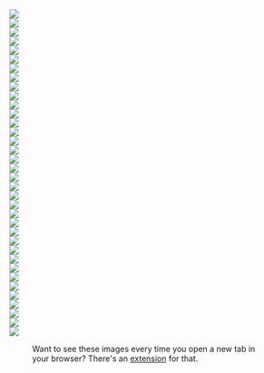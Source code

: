 <!--
title: Earth
description: Collected favorites from Google
keywords: [maps, earth, geo, color, art]
publish_date: 2017-06-30
-->

<div class="column-1">
  <div class="portfolio-piece"><img src="/earth/1003.jpg"></div>
  <div class="portfolio-piece"><img src="/earth/1024.jpg"></div>
  <div class="portfolio-piece"><img src="/earth/1102.jpg"></div>
  <div class="portfolio-piece"><img src="/earth/1178.jpg"></div>
  <div class="portfolio-piece"><img src="/earth/1186.jpg"></div>
  <div class="portfolio-piece"><img src="/earth/1242.jpg"></div>
  <div class="portfolio-piece"><img src="/earth/1248.jpg"></div>
  <div class="portfolio-piece"><img src="/earth/1254.jpg"></div>
  <div class="portfolio-piece"><img src="/earth/1474.jpg"></div>
  <div class="portfolio-piece"><img src="/earth/1488.jpg"></div>
  <div class="portfolio-piece"><img src="/earth/1490.jpg"></div>
  <div class="portfolio-piece"><img src="/earth/1675.jpg"></div>
  <div class="portfolio-piece"><img src="/earth/1785.jpg"></div>
  <div class="portfolio-piece"><img src="/earth/1951.jpg"></div>
  <div class="portfolio-piece"><img src="/earth/2033.jpg"></div>
  <div class="portfolio-piece"><img src="/earth/2048.jpg"></div>
  <div class="portfolio-piece"><img src="/earth/2220.jpg"></div>
  <div class="portfolio-piece"><img src="/earth/2230.jpg"></div>
  <div class="portfolio-piece"><img src="/earth/2256.jpg"></div>
  <div class="portfolio-piece"><img src="/earth/2260.jpg"></div>
  <div class="portfolio-piece"><img src="/earth/2281.jpg"></div>
  <div class="portfolio-piece"><img src="/earth/2372.jpg"></div>
  <div class="portfolio-piece"><img src="/earth/2390.jpg"></div>
  <div class="portfolio-piece"><img src="/earth/2391.jpg"></div>
  <div class="portfolio-piece"><img src="/earth/5016.jpg"></div>
  <div class="portfolio-piece"><img src="/earth/5037.jpg"></div>
  <div class="portfolio-piece"><img src="/earth/5231.jpg"></div>
  <div class="portfolio-piece"><img src="/earth/5244.jpg"></div>
  <div class="portfolio-piece"><img src="/earth/5426.jpg"></div>
  <div class="portfolio-piece"><img src="/earth/5723.jpg"></div>
  <div class="portfolio-piece"><img src="/earth/5957.jpg"></div>
  <div class="portfolio-piece"><img src="/earth/6112.jpg"></div>
  <div class="portfolio-piece"><img src="/earth/6316.jpg"></div>
  <div class="portfolio-piece"><img src="/earth/6375.jpg"></div>
  <div class="portfolio-piece"><img src="/earth/6524.jpg"></div>
  <div class="portfolio-piece"><img src="/earth/6578.jpg"></div>
<div>

<figure>

Want to see these images every time you open a new tab in your browser?
There's an 
[extension](https://chrome.google.com/webstore/detail/earth-view-from-google-ea/bhloflhklmhfpedakmangadcdofhnnoh?hl=en)
for that.

</figure>
